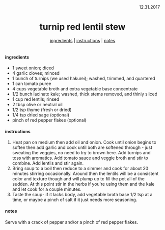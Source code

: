 <p align="right">12.31.2017</p>

<h1 align="center">turnip red lentil stew</h1>

<div align="center">
  <a href="#ingredients">ingredients</a> | 
  <a href="#instructions">instructions</a> | 
  <a href="#notes">notes</a>
</div>
<br>

#### ingredients
- 1 sweet onion; diced
- 4 garlic cloves; minced
- 1 bunch of turnips (we used hakurei); washed, trimmed, and quartered
- 1 can tomato puree
- 4 cups vegetable broth and extra vegetable base concentrate
- 1/2 bunch lacinato kale; washed, thick stems removed, and thinly sliced
- 1 cup red lentils; rinsed
- 2 tbsp olive or neutral oil
- 1/2 tsp thyme (fresh or dried)
- 1/4 tsp dried sage (optional)
- pinch of red pepper flakes (optional)

#### instructions
1. Heat pan on medium then add oil and onion. Cook until onion begins to soften then add garlic and cook until both are softened through - just sweating the veggies, no need to try to brown here. Add turnips and toss with aromatics.  Add tomato sauce and veggie broth and stir to combine. Add lentils and stir again. 
2. Bring soup to a boil then reduce to a simmer and cook for about 20 minutes stirring occasionally. Around then the lentils will be a consistent color and texture though and will plump up to fill the pot all of the sudden. At this point stir in the herbs if you're using them and the kale and let cook for a couple minutes.  
3. Taste the soup- if it lacks body, add vegetable broth base 1/2 tsp at a time, or maybe a pinch of salt if it just needs more seasoning.

#### notes
Serve with a crack of pepper and/or a pinch of red pepper flakes.

